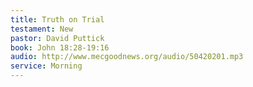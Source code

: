 ```yaml
---
title: Truth on Trial 
testament: New
pastor: David Puttick
book: John 18:28-19:16
audio: http://www.mecgoodnews.org/audio/50420201.mp3
service: Morning
---
```

